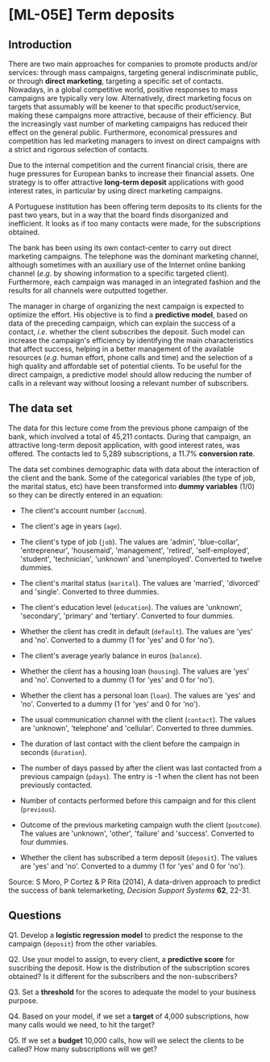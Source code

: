 # [ML-05E] Term deposits

## Introduction

There are two main approaches for companies to promote products and/or services: through mass campaigns, targeting general indiscriminate public, or through **direct marketing**, targeting a specific set of contacts. Nowadays, in a global competitive world, positive responses to mass campaigns are typically very low. Alternatively, direct marketing focus on targets that assumably will be keener to that specific product/service, making these campaigns more attractive, because of their efficiency. But the increasingly vast number of marketing campaigns has reduced their effect on the general public. Furthermore, economical pressures and competition has led marketing managers to invest on direct campaigns with a strict and rigorous selection of contacts.

Due to the internal competition and the current financial crisis, there are huge pressures for European banks to increase their financial assets. One strategy is to offer attractive **long-term deposit** applications with good interest rates, in particular by using direct marketing campaigns.

A Portuguese institution has been offering term deposits to its clients for the past two years, but in a way that the board finds disorganized and inefficient. It looks as if too many contacts were made, for the subscriptions obtained.

The bank has been using its own contact-center to carry out direct marketing campaigns. The telephone was the dominant marketing channel, although sometimes with an auxiliary use of the Internet online banking channel (*e.g*. by showing information to a specific targeted client). Furthermore, each campaign was managed in an integrated fashion and the results for all channels were outputted together.

The manager in charge of organizing the next campaign is expected to optimize the effort. His objective is to find a **predictive model**, based on data of the preceding campaign, which can explain the success of a contact, *i.e*. whether the client subscribes the deposit. Such model can increase the campaign's efficiency by identifying the main characteristics that affect success, helping in a better management of the available resources (*e.g*. human effort, phone calls and time) and the selection of a high quality and affordable set of potential clients. To be useful for the direct campaign, a predictive model should allow reducing the number of calls in a relevant way without loosing a relevant number of subscribers.

## The data set

The data for this lecture come from the previous phone campaign of the bank, which involved a total of 45,211 contacts. During that campaign, an attractive long-term deposit application, with good interest rates, was offered. The contacts led to 5,289 subscriptions, a 11.7% **conversion rate**.

The data set combines demographic data with data about the interaction of the client and the bank. Some of the categorical variables (the type of job, the marital status, etc) have been transformed into **dummy variables** (1/0) so they can be directly entered in an equation:

* The client's account number (`accnum`).

* The client's  age in years (`age`).

* The client's type of job (`job`). The values are 'admin', 'blue-collar', 'entrepreneur', 'housemaid', 'management', 'retired', 'self-employed', 'student', 'technician', 'unknown' and 'unemployed'. Converted to twelve dummies.

* The client's marital status (`marital`). The values are 'married', 'divorced' and 'single'. Converted to three dummies.

* The client's education level (`education`). The values are 'unknown', 'secondary', 'primary' and 'tertiary'. Converted to four dummies.

* Whether the client has credit in default (`default`). The values are 'yes' and 'no'. Converted to a dummy (1 for 'yes' and 0 for 'no').

* The client's average yearly balance in euros (`balance`).

* Whether the client has a housing loan (`housing`). The values are 'yes' and 'no'. Converted to a dummy (1 for 'yes' and 0 for 'no').

* Whether the client has a personal loan (`loan`). The values are 'yes' and 'no'. Converted to a dummy (1 for 'yes' and 0 for 'no').

* The usual communication channel with the client (`contact`). The values are 'unknown', 'telephone' and 'cellular'. Converted to three dummies.

* The duration of last contact with the client before the campaign in seconds (`duration`). 

* The number of days passed by after the client was last contacted from a previous campaign (`pdays`). The entry is -1 when the client has not been previously contacted.

* Number of contacts performed before this campaign and for this client (`previous`).

* Outcome of the previous marketing campaign wuth the client (`poutcome`). The values are 'unknown', 'other', 'failure' and 'success'. Converted to four dummies.

* Whether the client has subscribed a term deposit (`deposit`). The values are 'yes' and 'no'. Converted to a dummy (1 for 'yes' and 0 for 'no').

Source: S Moro, P Cortez & P Rita (2014), A data-driven approach to predict the success of bank telemarketing, *Decision Support Systems* **62**, 22-31.

## Questions

Q1. Develop a **logistic regression model** to predict the response to the campaign (`deposit`) from the other variables.

Q2. Use your model to assign, to every client, a **predictive score** for suscribing the deposit. How is the distribution of the subscription scores obtained? Is it different for the subscribers and the non-subscribers?

Q3. Set a **threshold** for the scores to adequate the model to your business purpose.

Q4. Based on your model, if we set a **target** of 4,000 subscriptions, how many calls would we need, to hit the target?

Q5. If we set a **budget** 10,000 calls, how will we select the clients to be called? How many subscriptions will we get?
